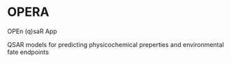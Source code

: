 # OPERA
OPEn (q)saR App

QSAR models for predicting physicochemical preperties and environmental fate endpoints
